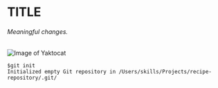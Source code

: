 # TITLE
###### Meaningful changes.
![Image of Yaktocat](https://octodex.github.com/images/yaktocat.png)
```
$git init
Initialized empty Git repository in /Users/skills/Projects/recipe-repository/.git/
```
